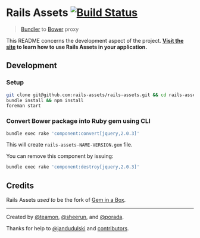 # Rails Assets [![Build Status](https://travis-ci.org/rails-assets/rails-assets.png)](https://travis-ci.org/rails-assets/rails-assets)

> [Bundler](http://bundler.io) to [Bower](http://bower.io) proxy

This README concerns the development aspect of the project. **[Visit the site](http://rails-assets.org) to learn how to use Rails Assets in your application.**

## Development

### Setup

```sh
git clone git@github.com:rails-assets/rails-assets.git && cd rails-assets
bundle install && npm install
foreman start
```

### Convert Bower package into Ruby gem using CLI

```sh
bundle exec rake 'component:convert[jquery,2.0.3]'
```

This will create `rails-assets-NAME-VERSION.gem` file.

You can remove this component by issuing:

```sh
bundle exec rake 'component:destroy[jquery,2.0.3]'
```

## Credits

Rails Assets *used to* be the fork of [Gem in a Box](https://github.com/geminabox/geminabox).

---

Created by [@teamon](http://github.com/teamon), [@sheerun](http://github.com/sheerun), and [@porada](http://github.com/porada).

Thanks for help to [@jandudulski](http://github.com/jandudulski) and [contributors](https://github.com/rails-assets/rails-assets/graphs/contributors).
